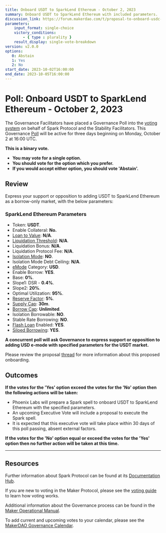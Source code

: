 ```yaml
---
title: Onboard USDT to SparkLend Ethereum - October 2, 2023
summary: Onboard USDT to SparkLend Ethereum with included parameters.
discussion_link: https://forum.makerdao.com/t/proposal-to-onboard-usdc-and-usdt-to-sparklend-ethereum/22227
parameters:
    input_format: single-choice
    victory_conditions:
        - { type : plurality }
    result_display: single-vote-breakdown
version: v2.0.0
options:
   0: Abstain
   1: Yes
   2: No
start_date: 2023-10-02T16:00:00
end_date: 2023-10-05T16:00:00
---
```

# Poll: Onboard USDT to SparkLend Ethereum - October 2, 2023

The Governance Facilitators have placed a Governance Poll into the [voting system](https://vote.makerdao.com/polling) on behalf of Spark Protocol and the Stability Facilitators. This Governance [Poll](https://manual.makerdao.com/governance/governance-cycle/weekly-governance-cycle#weekly-governance-cycle-definitions-mip16c1) will be active for three days beginning on Monday, October 2 at 16:00 UTC.

**This is a binary vote.**

- **You may vote for a single option.**
- **You should vote for the option which you prefer.**
- **If you would accept either option, you should vote 'Abstain'.**

## Review

Express your support or opposition to adding USDT to SparkLend Ethereum as a borrow-only market, with the below parameters:

### SparkLend Ethereum Parameters

* Token: **USDT**.
* Enable Collateral: **No.**
* [Loan to Value](https://docs.aave.com/risk/asset-risk/risk-parameters#loan-to-value): **N/A**.
* [Liquidation Threshold](https://docs.aave.com/risk/asset-risk/risk-parameters#liquidation-threshold): **N/A**.
* Liquidation Bonus: **N/A**.
* Liquidation Protocol Fee: **N/A**.
* [Isolation Mode](https://docs.sparkprotocol.io/developers/features/isolation-mode): **NO**.
* Isolation Mode Debt Ceiling: **N/A**.
* [eMode](https://docs.sparkprotocol.io/developers/features/efficiency-mode-emode) Category: **USD**.
* Enable Borrow: **YES**.
* Base: **0%**.
* Slope1: DSR - **0.4%**.
* Slope2: **20%**.
* Optimal Utilization: **95%**.
* [Reserve Factor](https://docs.aave.com/risk/asset-risk/risk-parameters#reserve-factor): **5%**.
* [Supply Cap](https://docs.sparkprotocol.io/developers/features/supply-borrow-caps#supply-caps): **30m**.
* [Borrow Cap](https://docs.sparkprotocol.io/developers/features/supply-borrow-caps#borrow-caps): **Unlimited**.
* Isolation Borrowable: **NO**.
* Stable Rate Borrowing: **NO**.
* [Flash Loan](https://docs.sparkprotocol.io/developers/guides/flash-loans) Enabled: **YES**.
* [Siloed Borrowing](https://docs.sparkprotocol.io/developers/sparklend/features/siloed-borrowing): **YES**.

**A concurrent poll will ask Governance to express support or opposition to adding USD e-mode with specified parameters for the USDT market.**

Please review the proposal [thread](https://forum.makerdao.com/t/proposal-to-onboard-usdc-and-usdt-to-sparklend-ethereum/22227) for more information about this proposed onboarding.

## Outcomes

**If the votes for the 'Yes' option exceed the votes for the 'No' option then the following actions will be taken:**

* Phoenix Labs will prepare a Spark spell to onboard USDT to SparkLend Ethereum with the specified parameters.
* An upcoming Executive Vote will include a proposal to execute the Spark spell.
* It is expected that this executive vote will take place within 30 days of this poll passing, absent external factors.

**If the votes for the 'No' option equal or exceed the votes for the 'Yes' option then no further action will be taken at this time.**

---

## Resources

Further information about Spark Protocol can be found at its [Documentation Hub](https://docs.sparkprotocol.io/hub/).

If you are new to voting in the Maker Protocol, please see the [voting guide](https://manual.makerdao.com/governance/voting-in-makerdao/on-chain-governance) to learn how voting works.

Additional information about the Governance process can be found in the [Maker Operational Manual](https://manual.makerdao.com).

To add current and upcoming votes to your calendar, please see the [MakerDAO Governance Calendar](https://manual.makerdao.com/makerdao/calendars/governance-calendar).
